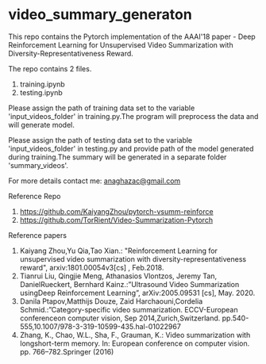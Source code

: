 # video_summary_generaton
This repo contains the Pytorch implementation of the AAAI'18 paper - Deep Reinforcement Learning for Unsupervised Video
Summarization with Diversity-Representativeness Reward.

The repo contains 2 files.
1) training.ipynb
2) testing.ipynb

Please assign the path of training data set to the variable 'input_videos_folder' in training.py.The program will preprocess the data and 
will generate model.

Please assign the path of testing data set to the variable 'input_videos_folder' in testing.py and provide path of the model generated during training.The summary will be generated in a separate folder 'summary_videos'.

For more details contact me:  anaghazac@gmail.com

Reference Repo

1) https://github.com/KaiyangZhou/pytorch-vsumm-reinforce
2) https://github.com/TorRient/Video-Summarization-Pytorch

Reference papers

1) Kaiyang Zhou,Yu Qia,Tao Xian.: "Reinforcement Learning for unsupervised video summarization with diversity-representativeness reward", arxiv:1801.00054v3[cs] , Feb.2018.
2) Tianrui Liu, Qingjie Meng, Athanasios Vlontzos, Jeremy Tan, DanielRueckert, Bernhard Kainz.:”Ultrasound Video Summarization usingDeep Reinforcement Learning”, arXiv:2005.09531 [cs], May. 2020.
3)  Danila Ptapov,Matthijs Douze, Zaid Harchaouni,Cordelia Schmid.:”Category-specific video summarization. ECCV-European conferenceon computer vision, Sep 2014,Zurich,Switzerland. pp.540-555,10.1007/978-3-319-10599-435.hal-01022967
5) Zhang,  K.,  Chao,  W.L.,  Sha,  F.,  Grauman,  K.:  Video  summarization  with  longshort-term  memory.  In:  European  conference  on  computer  vision.  pp.  766–782.Springer (2016)


